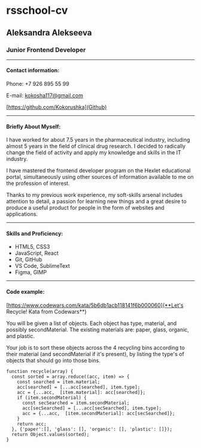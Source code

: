 # rsschool-cv

## Aleksandra Alekseeva

### Junior Frontend Developer

***

#### Contact information:


Phone: +7 926 895 55 99

E-mail: kokosha117@gmail.com

[https://github.com/Kokorushka](Github)

***

#### Briefly About Myself:

I have worked for about 7.5 years in the pharmaceutical industry, including almost 5 years in the field of clinical drug research. I decided to radically change the field of activity and apply my knowledge and skills in the IT industry.

I have mastered the frontend developer program on the Hexlet educational portal, simultaneously using other sources of information available to me on the profession of interest.

Thanks to my previous work experience, my soft-skills arsenal includes attention to detail, a passion for learning new things and a great desire to produce a useful product for people in the form of websites and applications.

***

#### Skills and Proficiency:

*  HTML5, CSS3
*  JavaScript, React 
*  Git, GitHub
*  VS Code, SublimeText
*  Figma, GIMP

***

#### Code example:

[https://www.codewars.com/kata/5b6db1acb118141f6b000060](**Let's Recycle! Kata from Codewars**)

You will be given a list of objects. Each object has type, material, and possibly secondMaterial. The existing materials are: paper, glass, organic, and plastic.

Your job is to sort these objects across the 4 recycling bins according to their material (and secondMaterial if it's present), by listing the type's of objects that should go into those bins.

```
function recycle(array) {
  const sorted = array.reduce((acc, item) => {
    const searched = item.material;
    acc[searched] = [...acc[searched], item.type];
    acc = {...acc,  [item.material]: acc[searched]};
    if (item.secondMaterial) {
      const secSearched = item.secondMaterial;
      acc[secSearched] = [...acc[secSearched], item.type];
      acc = {...acc,  [item.secondMaterial]: acc[secSearched]};
    }
    return acc;
  }, {'paper':[], 'glass': [], 'organic': [], 'plastic': []});
  return Object.values(sorted);
}
```

